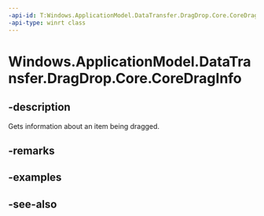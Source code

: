 ```yaml
---
-api-id: T:Windows.ApplicationModel.DataTransfer.DragDrop.Core.CoreDragInfo
-api-type: winrt class
---
```


<!-- Class syntax.
public class CoreDragInfo : Windows.ApplicationModel.DataTransfer.DragDrop.Core.ICoreDragInfo, Windows.ApplicationModel.DataTransfer.DragDrop.Core.ICoreDragInfo2
-->

# Windows.ApplicationModel.DataTransfer.DragDrop.Core.CoreDragInfo

## -description
Gets information about an item being dragged.

## -remarks

## -examples

## -see-also
